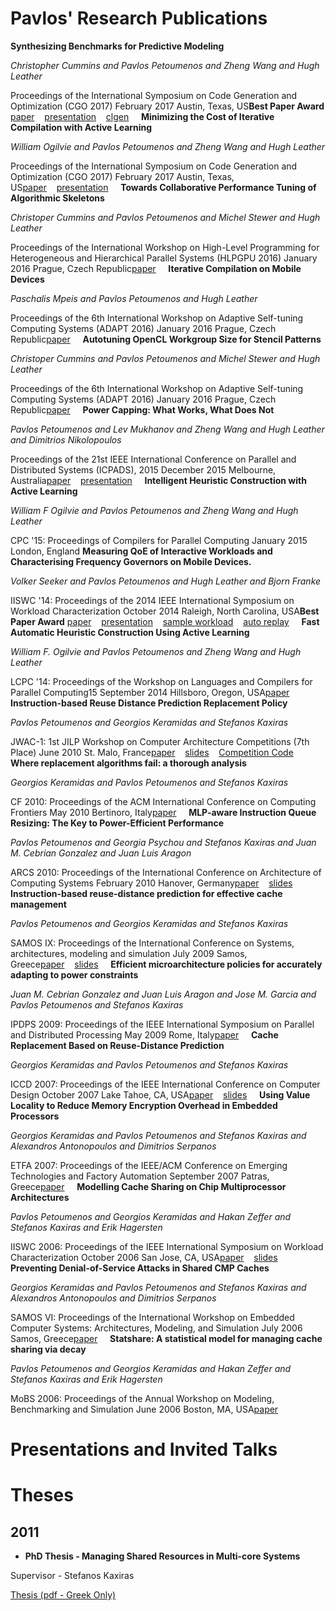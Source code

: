 
# Pavlos' Research Publications

**Synthesizing Benchmarks for Predictive Modeling**

*Christopher Cummins and Pavlos Petoumenos and Zheng Wang and Hugh Leather*

Proceedings of the International Symposium on Code Generation and Optimization (CGO 2017) February 2017 Austin, Texas, US**Best Paper Award**
[paper](https://github.com/ppetoumenos/publications/raw/master/2017/CGO17-Clgen.pdf)    [presentation](https://speakerdeck.com/chriscummins/synthesizing-benchmarks-for-predictive-modelling-cgo-17)    [clgen](https://github.com/ChrisCummins/clgen)    
**Minimizing the Cost of Iterative Compilation with Active Learning**

*William Ogilvie and Pavlos Petoumenos and Zheng Wang and Hugh Leather*

Proceedings of the International Symposium on Code Generation and Optimization (CGO 2017) February 2017 Austin, Texas, US[paper](https://github.com/ppetoumenos/publications/raw/master/2017/CGO17-ActiveLearning.pdf)    [presentation](https://github.com/ppetoumenos/publications/raw/master/2017/CGO17-ActiveLearning-Presentation.pdf)    
**Towards Collaborative Performance Tuning of Algorithmic Skeletons**

*Christoper Cummins and Pavlos Petoumenos and Michel Stewer and Hugh Leather*

Proceedings of the International Workshop on High-Level Programming for Heterogeneous and Hierarchical Parallel Systems (HLPGPU 2016) January 2016 Prague, Czech Republic[paper](publications/papers/750-paper-hlpgpu_2016_paper_6.pdf)    
**Iterative Compilation on Mobile Devices**

*Paschalis Mpeis and Pavlos Petoumenos and Hugh Leather*

Proceedings of the 6th International Workshop on Adaptive Self-tuning Computing Systems (ADAPT 2016) January 2016 Prague, Czech Republic[paper](http://arxiv.org/abs/1511.02603)    
**Autotuning OpenCL Workgroup Size for Stencil Patterns**

*Christoper Cummins and Pavlos Petoumenos and Michel Stewer and Hugh Leather*

Proceedings of the 6th International Workshop on Adaptive Self-tuning Computing Systems (ADAPT 2016) January 2016 Prague, Czech Republic[paper](http://arxiv.org/abs/1511.02490)    
**Power Capping: What Works, What Does Not**

*Pavlos Petoumenos and Lev Mukhanov and Zheng Wang and Hugh Leather and Dimitrios Nikolopoulos*

Proceedings of the 21st IEEE International Conference on Parallel and Distributed Systems (ICPADS), 2015 December 2015 Melbourne, Australia[paper](publications/papers/221-Power.Capping.What.Works.What.Does.Not.pdf)    [presentation](publications/presentations/20151205-ICPADS.pdf)    
**Intelligent Heuristic Construction with Active Learning**

*William F Ogilvie and Pavlos Petoumenos and Zheng Wang and Hugh Leather*

CPC '15: Proceedings of Compilers for Parallel Computing January 2015 London, England
**Measuring QoE of Interactive Workloads and Characterising Frequency Governors on Mobile Devices.**

*Volker Seeker and Pavlos Petoumenos and Hugh Leather and Bjorn Franke*

IISWC '14: Proceedings of the 2014 IEEE International Symposium on Workload Characterization October 2014 Raleigh, North Carolina, USA**Best Paper Award**
[paper](publications/papers/2014_interactiveworkloads_iiswc.pdf)    [presentation](publications/presentations/2014_interactiveworkloads_iiswc.pdf)    [sample workload](publications/presentations/2014_interactiveworkloads_iiswc-sample_workload.mp4)    [auto replay](publications/presentations/2014_interactiveworkloads_iiswc-auto_replay.mp4)    
**Fast Automatic Heuristic Construction Using Active Learning**

*William F. Ogilvie and Pavlos Petoumenos and Zheng Wang and Hugh Leather*

LCPC '14: Proceedings of the Workshop on Languages and Compilers for Parallel Computing15 September 2014 Hillsboro, Oregon, USA[paper](publications/papers/2014_activelearning_lcpc.pdf)    
**Instruction-based Reuse Distance Prediction Replacement Policy**

*Pavlos Petoumenos and Georgios Keramidas and Stefanos Kaxiras*

JWAC-1: 1st JILP Workshop on Computer Architecture Competitions (7th Place) June 2010 St. Malo, France[paper](publications/papers/2010-IbRDP.pdf)    [slides](publications/presentations/2010-IbRDP_v2.pdf)    [Competition Code](publications/others/IbRDP_with_SC.tgz)    
**Where replacement algorithms fail: a thorough analysis**

*Georgios Keramidas and Pavlos Petoumenos and Stefanos Kaxiras*

CF 2010: Proceedings of the ACM International Conference on Computing Frontiers May 2010 Bertinoro, Italy[paper](publications/papers/2010-CF.pdf)    
**MLP-aware Instruction Queue Resizing: The Key to Power-Efficient Performance**

*Pavlos Petoumenos and Georgia Psychou and Stefanos Kaxiras and Juan M. Cebrian Gonzalez and Juan Luis Aragon*

ARCS 2010:  Proceedings of the International Conference on Architecture of Computing Systems February 2010 Hanover, Germany[paper](publications/papers/2010-ARCS.pdf)    [slides](publications/presentations/2010-ARCS.pdf)    
**Instruction-based reuse-distance prediction for effective cache management**

*Pavlos Petoumenos and Georgios Keramidas and Stefanos Kaxiras*

SAMOS IX: Proceedings of the International Conference on Systems, architectures, modeling and simulation July 2009 Samos, Greece[paper](publications/papers/2009-SAMOS.pdf)    [slides](publications/presentations/2009-SAMOS.pdf)    
**Efficient microarchitecture policies for accurately adapting to power constraints**

*Juan M. Cebrian Gonzalez and Juan Luis Aragon and Jose M. Garcia and Pavlos Petoumenos and Stefanos Kaxiras*

IPDPS 2009: Proceedings of the IEEE International Symposium on Parallel and Distributed Processing May 2009 Rome, Italy[paper](publications/papers/2009-IPDPS.pdf)    
**Cache Replacement Based on Reuse-Distance Prediction**

*Georgios Keramidas and Pavlos Petoumenos and Stefanos Kaxiras*

ICCD 2007: Proceedings of the IEEE International Conference on Computer Design October 2007 Lake Tahoe, CA, USA[paper](publications/papers/2007-ICCD.pdf)    [slides](publications/presentations/2007-ICCD.pdf)    
**Using Value Locality to Reduce Memory Encryption Overhead in Embedded Processors**

*Georgios Keramidas and Pavlos Petoumenos and Stefanos Kaxiras and Alexandros Antonopoulos and Dimitrios Serpanos*

ETFA 2007: Proceedings of the IEEE/ACM Conference on Emerging Technologies and Factory Automation September 2007 Patras, Greece[paper](publications/papers/2007-ETFA.pdf)    
**Modelling Cache Sharing on Chip Multiprocessor Architectures**

*Pavlos Petoumenos and Georgios Keramidas and Hakan Zeffer and Stefanos Kaxiras and Erik Hagersten*

IISWC 2006: Proceedings of the IEEE International Symposium on Workload Characterization October 2006 San Jose, CA, USA[paper](publications/papers/2006-IISWC.pdf)    [slides](publications/presentations/2006-IISWC.pdf)    
**Preventing Denial-of-Service Attacks in Shared CMP Caches**

*Georgios Keramidas and Pavlos Petoumenos and Stefanos Kaxiras and Alexandros Antonopoulos and Dimitrios Serpanos*

SAMOS VI: Proceedings of the International Workshop on Embedded Computer Systems: Architectures, Modeling, and Simulation July 2006 Samos, Greece[paper](publications/papers/2006-SAMOS.pdf)    
**Statshare: A statistical model for managing cache sharing via decay**

*Pavlos Petoumenos and Georgios Keramidas and Hakan Zeffer and Stefanos Kaxiras and Erik Hagersten*

MoBS 2006: Proceedings of the Annual Workshop on Modeling, Benchmarking and Simulation June 2006 Boston, MA, USA[paper](publications/papers/2006-MoBS.pdf)    
# Presentations and Invited Talks


# Theses

## 2011

- **PhD Thesis - Managing Shared Resources in Multi-core Systems**

Supervisor - Stefanos Kaxiras

[Thesis (pdf - Greek Only)](...)


